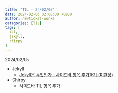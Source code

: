 ```yaml
---
title: "TIL - 24/02/05"
date: 2024-02-06 02:08:00 +0900
author: newticket-wonka
categories: [TIL]
tags: [
  til,
  jekyll,
  chirpy
]
---
```


2024/02/05

* Jekyll
  * [Jekyll은 무엇인가 - 사이드바 항목 추가하기 (미완성)](https://newticket-wonka.github.io/posts/about-jekyll/)
* Chirpy
  * 사이드바 TIL 항목 추가
